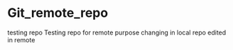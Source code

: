 # Git_remote_repo
testing repo
Testing repo for remote purpose
changing in local repo
edited in remote
